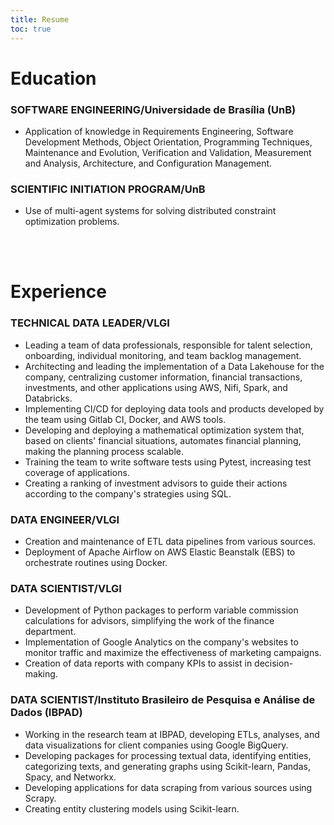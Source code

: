 ```yaml
---
title: Resume
toc: true
---
```


# Education
### SOFTWARE ENGINEERING/Universidade de Brasília (UnB)

* Application of knowledge in Requirements Engineering, Software Development Methods, Object Orientation, Programming Techniques, Maintenance and Evolution, Verification and Validation, Measurement and Analysis, Architecture, and Configuration Management.

### SCIENTIFIC INITIATION PROGRAM/UnB
* Use of multi-agent systems for solving distributed constraint optimization problems.

</br>
</br>

# Experience

### TECHNICAL DATA LEADER/VLGI

* Leading a team of data professionals, responsible for talent selection, onboarding, individual monitoring, and team backlog management. 
* Architecting and leading the implementation of a Data Lakehouse for the company, centralizing customer information, financial transactions, investments, and other applications using AWS, Nifi, Spark, and Databricks. 
* Implementing CI/CD for deploying data tools and products developed by the team using Gitlab CI, Docker, and AWS tools. 
* Developing and deploying a mathematical optimization system that, based on clients' financial situations, automates financial planning, making the planning process scalable. 
* Training the team to write software tests using Pytest, increasing test coverage of applications. 
* Creating a ranking of investment advisors to guide their actions according to the company's strategies using SQL.

### DATA ENGINEER/VLGI
* Creation and maintenance of ETL data pipelines from various sources.
* Deployment of Apache Airflow on AWS Elastic Beanstalk (EBS) to orchestrate routines using Docker.

### DATA SCIENTIST/VLGI
* Development of Python packages to perform variable commission calculations for advisors, simplifying the work of the finance department.
* Implementation of Google Analytics on the company's websites to monitor traffic and maximize the effectiveness of marketing campaigns.
* Creation of data reports with company KPIs to assist in decision-making.

### DATA SCIENTIST/Instituto Brasileiro de Pesquisa e Análise de Dados (IBPAD)
* Working in the research team at IBPAD, developing ETLs, analyses, and data visualizations for client companies using Google BigQuery.
* Developing packages for processing textual data, identifying entities, categorizing texts, and generating graphs using Scikit-learn, Pandas, Spacy, and Networkx.
* Developing applications for data scraping from various sources using Scrapy.
* Creating entity clustering models using Scikit-learn.
